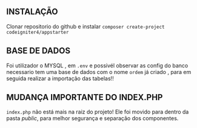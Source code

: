 
## INSTALAÇÃO

Clonar repositorio do github e instalar 
`composer create-project codeigniter4/appstarter` 


## BASE DE DADOS 

Foi utilizador o MYSQL , em `.env` e possivél observar as config do banco 
necessario tem uma base de dados com o nome `ordem` já criado , para em seguida realizar a importação das tabelas!!

## MUDANÇA IMPORTANTE DO INDEX.PHP

`index.php` não está mais na raiz do projeto! Ele foi movido para dentro da pasta *public*,
para melhor segurança e separação dos componentes.

